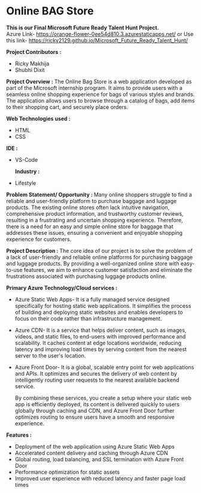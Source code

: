 # Online BAG Store

<b> This is our Final Microsoft Future Ready Talent Hunt Project.</b> <br>
Azure Link- https://orange-flower-0ee54d810.3.azurestaticapps.net/
or Use this link- https://ricky2129.github.io/Microsoft_Future_Ready_Talent_Hunt/

<b> Project Contributors : </b>
* Ricky Makhija
* Shubhi Dixit
  
<b> Project Overview : </b>
The Online Bag Store is a web application developed as part of the Microsoft internship program. It aims to provide users with a seamless online shopping experience for bags of various styles and brands. The application allows users to browse through a catalog of bags, add items to their shopping cart, and securely place orders.

 <b> Web Technologies used : </b> 
* HTML 
* CSS

 <b> IDE : </b> 
* VS-Code

  <b> Industry : </b>
* Lifestyle

<b> Problem Statement/ Opportunity : </b> 
Many online shoppers struggle to find a reliable and user-friendly platform to purchase baggage and luggage products. The existing online stores often lack intuitive navigation, comprehensive product information, and trustworthy customer reviews, resulting in a frustrating and uncertain shopping experience. Therefore, there is a need for an easy and simple online store for baggage that addresses these issues, ensuring a convenient and enjoyable shopping experience for customers.

<b> Project Description : </b>
The core idea of our project is to solve the problem of a lack of user-friendly and reliable online platforms for purchasing baggage and luggage products.
By providing a well-organized online store with easy-to-use features, we aim to enhance customer satisfaction and eliminate the frustrations associated with purchasing luggage products online.

<b> Primary Azure Technology/Cloud services : </b>
* Azure Static Web Apps-
  It is a fully managed service designed specifically for hosting static web applications. It simplifies the process of building and deploying static websites and enables developers to focus on their code rather than infrastructure management.
* Azure CDN-
  It is a service that helps deliver content, such as images, videos, and static files, to end-users with improved performance and scalability. It caches content at edge locations worldwide, reducing latency and improving load times by serving content from the nearest server to the user's location.
* Azure Front Door-
  It is a global, scalable entry point for web applications and APIs. It optimizes and secures the delivery of web content by intelligently routing user requests to the nearest available backend service.

  By combining these services, you create a setup where your static web app is efficiently deployed, its content is delivered quickly to users globally through caching and CDN, and Azure Front Door further optimizes routing to ensure users have a smooth and responsive experience.

<b> Features : </b>
- Deployment of the web application using Azure Static Web Apps
- Accelerated content delivery and caching through Azure CDN
- Global routing, load balancing, and SSL termination with Azure Front Door
- Performance optimization for static assets
- Improved user experience with reduced latency and faster page load times

 

